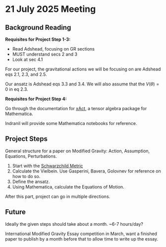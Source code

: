 # 21 July 2025 Meeting

## Background Reading

**Requisites for Project Step 1-3:**

- Read Adshead, focusing on GR sections
- MUST understand secs 2 and 3
- Look at sec 4.1
  
For our project, the gravitational actions we will be focusing on are Adshead eqs 2.1, 2.3, and 2.5.

Our ansatz is Adshead eqs 3.3 and 3.4. We will also assume that the $V(\theta) = 0$ in eq 2.3.

**Requisites for Project Step 4:**

Go through the documentation for [xAct](https://www.xact.es), a tensor algebra package for Mathematica.

Indranil will provide some Mathematica notebooks for reference.

## Project Steps

General structure for a paper on Modified Gravity: Action, Assumption, Equations, Perturbations.

1. Start with the [Schwarzchild Metric](https://newion.uwinnipeg.ca/~dvincent/4500.6-001/Cosmology/Schwarzschild_Metric.htm)
2. Calculate the Vielbein. Use Gasperini, Bavera, Golovnev for reference on how to do so.
3. Define the ansatz.
4. Using Mathematica, calculate the Equations of Motion.

After this part, project can go in multiple directions.

## Future

Ideally the given steps should take about a month. ~6-7 hours/day?

International Modified Gravity Essay competition in March, want a finished paper to publish by a month before that to allow time to write up the essay.
